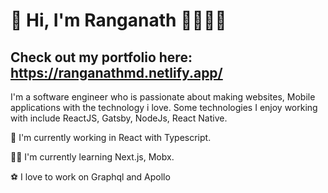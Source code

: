 # 👋 Hi, I'm Ranganath 👨‍💻🐱‍👤

## Check out my portfolio here: https://ranganathmd.netlify.app/

I'm a software engineer who is passionate about making websites, Mobile applications with the technology i love. Some technologies I enjoy working with include ReactJS, Gatsby, NodeJs, React Native. 

🚀 I'm currently working in React with Typescript.

🐱‍👤 I'm currently learning Next.js, Mobx.

⚽ I love to work on Graphql and Apollo



